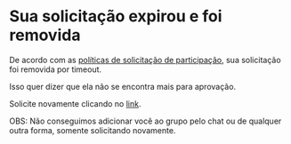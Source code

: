 # Sua solicitação expirou e foi removida

De acordo com as [políticas de solicitação de participação](https://github.com/arquiteturadotnet/about/blob/master/solicitacao.md), sua solicitação foi removida por timeout.

Isso quer dizer que ela não se encontra mais para aprovação.

Solicite novamente clicando no [link](https://www.facebook.com/groups/arquiteturadotnet/).

OBS: Não conseguimos adicionar você ao grupo pelo chat ou de qualquer outra forma, somente solicitando novamente.
